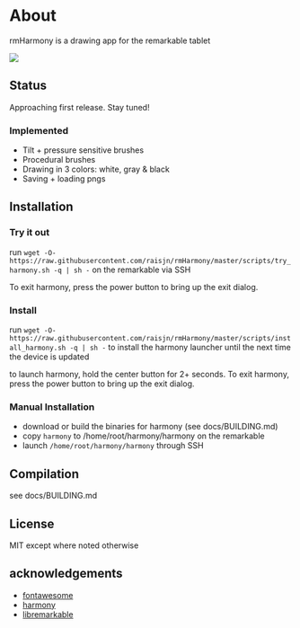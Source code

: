 # About

rmHarmony is a drawing app for the remarkable tablet

![](https://i.imgur.com/KJlWdAAl.png)

## Status

Approaching first release. Stay tuned!

### Implemented

* Tilt + pressure sensitive brushes
* Procedural brushes
* Drawing in 3 colors: white, gray & black
* Saving + loading pngs

## Installation

### Try it out

run `wget -O- https://raw.githubusercontent.com/raisjn/rmHarmony/master/scripts/try_harmony.sh -q | sh -` on the remarkable via SSH

To exit harmony, press the power button to bring up the exit dialog.

### Install

run `wget -O- https://raw.githubusercontent.com/raisjn/rmHarmony/master/scripts/install_harmony.sh -q | sh -` to install the harmony launcher until the next time the device is updated


to launch harmony, hold the center button for 2+ seconds. To exit harmony,
press the power button to bring up the exit dialog.

### Manual Installation

* download or build the binaries for harmony (see docs/BUILDING.md)
* copy `harmony` to /home/root/harmony/harmony on the remarkable
* launch `/home/root/harmony/harmony` through SSH

## Compilation

see docs/BUILDING.md

## License

MIT except where noted otherwise

## acknowledgements

* [fontawesome](https://fontawesome.com)
* [harmony](https://github.com/mrdoob/harmony)
* [libremarkable](https://github.com/canselcik/libremarkable)
